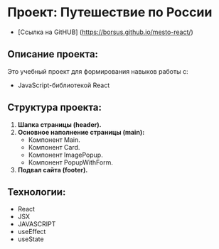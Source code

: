 # Проект: Путешествие по России

- [Ссылка на GitHUB] (https://borsus.github.io/mesto-react/)

## Описание проекта:

Это учебный проект для формирования навыков работы с:

- JavaScript-библиотекой React

## Структура проекта:

1. **Шапка страницы (header).**
2. **Основное наполнение страницы (main):**
   - Компонент Main.
   - Компонент Card.
   - Компонент ImagePopup.
   - Компонент PopupWithForm.
3. **Подвал сайта (footer).**

## Технологии:

- React
- JSX
- JAVASCRIPT
- useEffect
- useState
